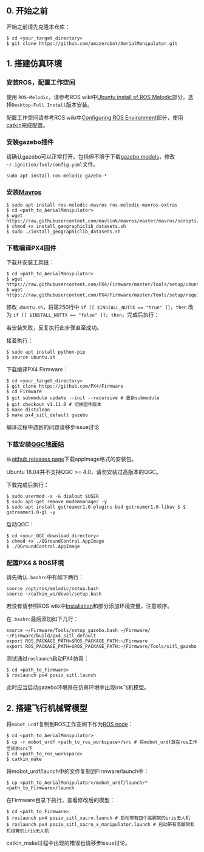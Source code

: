 ## 0. 开始之前

开始之前请先克隆本仓库：

```
$ cd <your_target_directory>
$ git clone https://github.com/amazerobot/AerialManipulator.git
```

## 1. 搭建仿真环境

### 安装ROS，配置工作空间

使用 `ROS-Melodic`，请参考ROS wiki中[Ubuntu install of ROS Melodic](http://wiki.ros.org/melodic/Installation/Ubuntu)部分，选择`Desktop-Full Install`版本安装。

配置工作空间请参考ROS wiki中[Configuring ROS Environment](http://wiki.ros.org/ROS/Tutorials/InstallingandConfiguringROSEnvironment)部分，使用[catkin](http://wiki.ros.org/catkin)完成配置。

### 安装gazebo插件

请确认gazebo可以正常打开，包括但不限于下载[gazebo models](https://github.com/osrf/gazebo_models)，修改`~/.ignition/fuel/config.yaml`文件。

```Shell
sudo apt install ros-melodic-gazebo-*
```

### 安装[Mavros](http://wiki.ros.org/mavros)

```Shell
$ sudo apt install ros-melodic-mavros ros-melodic-mavros-extras
$ cd <path_to_AerialManipulator>
$ wget https://raw.githubusercontent.com/mavlink/mavros/master/mavros/scripts/install_geographiclib_datasets.sh 
$ chmod +x install_geographiclib_datasets.sh
$ sudo ./install_geographiclib_datasets.sh
```

### 下载编译PX4固件

下载并安装工具链：

```Shell
$ cd <path_to_AerialManipulator>
$ wget https://raw.githubusercontent.com/PX4/Firmware/master/Tools/setup/ubuntu.sh
$ wget https://raw.githubusercontent.com/PX4/Firmware/master/Tools/setup/requirements.txt
```

修改 `ubuntu.sh`，将第250行中 `if [[ $INSTALL_NUTTX == "true" ]]; then` 改为 `if [[ $INSTALL_NUTTX == "false" ]]; then`，完成后执行：

若安装失败，反复执行此步骤直至成功。

接着执行：
```Shell
$ sudo apt install python-pip
$ source ubuntu.sh
```

下载编译PX4 Firmware：

```Shell
$ cd <your_target_directory>
$ git clone https://github.com/PX4/Firmware
$ cd Firmware
$ git submodule update --init --recursive # 更新submodule
$ git checkout v1.11.0 # 切换固件版本
$ make distclean
$ make px4_sitl_default gazebo
```

编译过程中遇到的问题请移步issue讨论

### 下载安装[QGC地面站](https://qgc.dev/)

从[github releases page](https://github.com/mavlink/qgroundcontrol/releases/tag/v3.5.6)下载applmage格式的安装包。

Ubuntu 18.04并不支持QGC >= 4.0，请勿安装过高版本的QGC。

下载完成后执行：

```Shell
$ sudo usermod -a -G dialout $USER
$ sudo apt-get remove modemmanager -y
$ sudo apt install gstreamer1.0-plugins-bad gstreamer1.0-libav $ $ gstreamer1.0-gl -y
```
启动QGC：

```Shell
$ cd <your_QGC_download_directory>
$ chmod +x ./QGroundControl.AppImage
$ ./QGroundControl.AppImage
```

### 配置PX4 & ROS环境

请先确认`.bashrc`中有如下两行：

```Shell
source /opt/ros/melodic/setup.bash
source ~/catkin_ws/devel/setup.bash
```

若没有请参照ROS wiki中[Installation](http://wiki.ros.org/melodic/Installation/Ubuntu)和[]()部分添加环境变量，注意顺序。

在`.bashrc`最后添加如下几行：

```Shell
source ~/Firmware/Tools/setup_gazebo.bash ~/Firmware/ ~/Firmware/build/px4_sitl_default
export ROS_PACKAGE_PATH=$ROS_PACKAGE_PATH:~/Firmware
export ROS_PACKAGE_PATH=$ROS_PACKAGE_PATH:~/Firmware/Tools/sitl_gazebo
```

测试通过`roslaunch`启动PX4仿真：

```
$ cd <path_to_Firmware>
$ roslaunch px4 posix_sitl.launch
```

此时应当启动gazebo环境并在仿真环境中出现iris飞机模型。

## 2. 搭建飞行机械臂模型

将`mobot_urdf`复制到ROS工作空间下作为[ROS node](http://wiki.ros.org/ROS/Tutorials/CreatingPackage)：

```Shell
$ cd <path_to_AerialManipulator>
$ cp -r mobot_urdf <path_to_ros_workspace>/src # 将mobot_urdf放在ros工作空间的src下
$ cd <path_to_ros_workspace>
$ catkin_make
```

将mobot_urdf/launch中的文件复制到Firmware/launch中：

```Shell
$ cp <path_to_AerialManipulator>/mobot_urdf/launch/* <path_to_Firmware>/launch
```

在Firmware目录下执行，查看修改后的模型：

``` Shell
$ cd <path_to_Firmware>
$ roslaunch px4 posix_sitl_xacro.launch # 启动带有四个高脚架的iris无人机
$ roslaunch px4 posix_sitl_xacro_x_manipulator.launch # 启动带有高脚架和机械臂的iris无人机
```
catkin_make过程中出现的错误也请移步issue讨论。